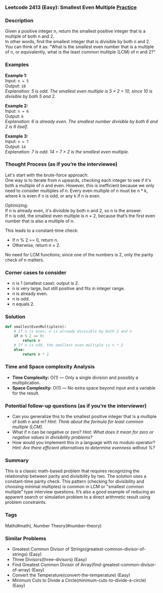 ### Leetcode 2413 (Easy): Smallest Even Multiple [Practice](https://leetcode.com/problems/smallest-even-multiple)

### Description  
Given a positive integer n, return the smallest positive integer that is a multiple of both n and 2.  
In other words, find the smallest integer that is divisible by both n and 2.  
You can think of it as: "What is the smallest even number that is a multiple of n, or equivalently, what is the least common multiple (LCM) of n and 2?"

### Examples  

**Example 1:**  
Input: `n = 5`  
Output: `10`  
*Explanation: 5 is odd. The smallest even multiple is 5 × 2 = 10, since 10 is divisible by both 5 and 2.*

**Example 2:**  
Input: `n = 6`  
Output: `6`  
*Explanation: 6 is already even. The smallest number divisible by both 6 and 2 is 6 itself.*

**Example 3:**  
Input: `n = 7`  
Output: `14`  
*Explanation: 7 is odd. 14 = 7 × 2 is the smallest even multiple.*

### Thought Process (as if you’re the interviewee)  
Let's start with the brute-force approach:  
One way is to iterate from n upwards, checking each integer to see if it's both a multiple of n and even. However, this is inefficient because we only need to consider multiples of n. Every even multiple of n must be n \* k, where k is even if n is odd, or any k if n is even.

Optimizing:  
If n is already even, it's divisible by both n and 2, so n is the answer.  
If n is odd, the smallest even multiple is n × 2, because that’s the first even number that is also a multiple of n.

This leads to a constant-time check:
- If n % 2 == 0, return n.
- Otherwise, return n × 2.

No need for LCM functions; since one of the numbers is 2, only the parity check of n matters.

### Corner cases to consider  
- n is 1 (smallest case): output is 2.
- n is very large, but still positive and fits in integer range.
- n is already even.
- n is odd.
- n equals 2.

### Solution

```python
def smallestEvenMultiple(n):
    # If n is even, n is already divisible by both 2 and n
    if n % 2 == 0:
        return n
    # If n is odd, the smallest even multiple is n * 2
    else:
        return n * 2
```

### Time and Space complexity Analysis  

- **Time Complexity:** O(1) — Only a single division and possibly a multiplication.
- **Space Complexity:** O(1) — No extra space beyond input and a variable for the result.

### Potential follow-up questions (as if you’re the interviewer)  

- Can you generalize this to the smallest positive integer that is a multiple of both n and m?
  *Hint: Think about the formula for least common multiple (LCM).*
- What if n can be negative or zero?
  *Hint: What does it mean for zero or negative values in divisibility problems?*
- How would you implement this in a language with no modulo operator?
  *Hint: Are there efficient alternatives to determine evenness without %?*

### Summary
This is a classic math-based problem that requires recognizing the relationship between parity and divisibility by two. The solution uses a constant-time parity check. This pattern (checking for divisibility and choosing minimal multiples) is common in LCM or "smallest common multiple" type interview questions. It’s also a good example of reducing an apparent search or simulation problem to a direct arithmetic result using problem constraints.

### Tags
Math(#math), Number Theory(#number-theory)

### Similar Problems
- Greatest Common Divisor of Strings(greatest-common-divisor-of-strings) (Easy)
- Three Divisors(three-divisors) (Easy)
- Find Greatest Common Divisor of Array(find-greatest-common-divisor-of-array) (Easy)
- Convert the Temperature(convert-the-temperature) (Easy)
- Minimum Cuts to Divide a Circle(minimum-cuts-to-divide-a-circle) (Easy)